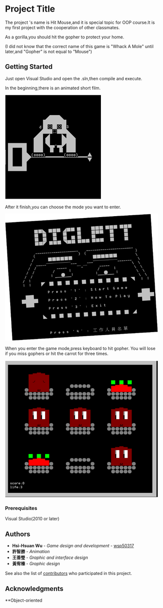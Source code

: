 
# Project Title

The project 's name is Hit Mouse,and it is special topic for OOP course.It is my first project with the cooperation of other classmates.

As a gorilla,you should hit the gopher to protect your home.

(I did not know that the correct name of this game is "Whack A Mole" until later,and "Gopher" is not equal to "Mouse") 

## Getting Started

Just open Visual Studio and open the .sln,then compile and execute.

In the beginning,there is an animated short film.

![image](https://github.com/wsp50317/Hit-mouse/blob/master/ReadMePicture/character.png)

After it finish,you can choose the mode you want to enter.

![image](https://github.com/wsp50317/Hit-mouse/blob/master/ReadMePicture/title.png)

When you enter the game mode,press keyboard to hit gopher.
You will lose if you miss gophers or hit the carrot for three times.

![image](https://github.com/wsp50317/Hit-mouse/blob/master/ReadMePicture/gaming.png)

### Prerequisites

Visual Studio(2010 or later)

## Authors

* **Hsi-Hsuan Wu** - *Game design and development* - [wsp50317](https://github.com/wsp50317)
* **許智勝** - *Animation*
* **王善瑩** - *Graphic and interface design*
* **黃宥榛** - *Graphic design*

See also the list of [contributors](https://github.com/your/project/contributors) who participated in this project.

## Acknowledgments

**Object-oriented
